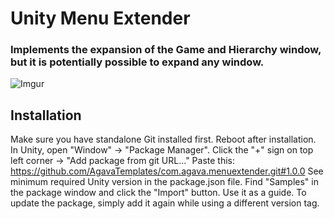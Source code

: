 # Unity Menu Extender

### Implements the expansion of the Game and Hierarchy window, but it is potentially possible to expand any window.

![Imgur](https://imgur.com/X5hUCdx.png)

## Installation

Make sure you have standalone Git installed first. Reboot after installation.
In Unity, open "Window" -> "Package Manager".
Click the "+" sign on top left corner -> "Add package from git URL..."
Paste this: https://github.com/AgavaTemplates/com.agava.menuextender.git#1.0.0
See minimum required Unity version in the package.json file.
Find "Samples" in the package window and click the "Import" button. Use it as a guide.
To update the package, simply add it again while using a different version tag.
